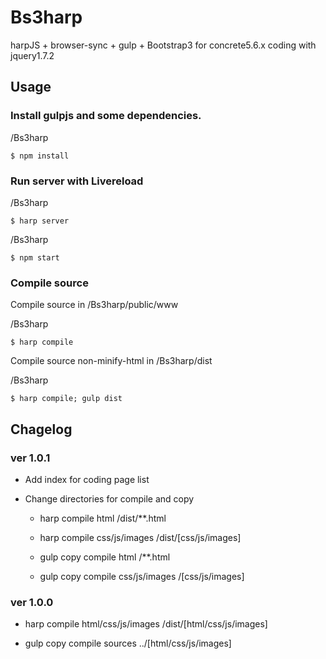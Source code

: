 # Bs3harp

harpJS + browser-sync + gulp + Bootstrap3 for concrete5.6.x coding with jquery1.7.2

## Usage

### Install gulpjs and some dependencies.

/Bs3harp

```
$ npm install
```

### Run server with Livereload

/Bs3harp

```
$ harp server
```

/Bs3harp

```
$ npm start
```

### Compile source

Compile source in /Bs3harp/public/www

/Bs3harp

```
$ harp compile
```

Compile source non-minify-html in /Bs3harp/dist

/Bs3harp

```
$ harp compile; gulp dist
```

## Chagelog
### ver 1.0.1
- Add index for coding page list

- Change directories for compile and copy

	- harp compile html
	/dist/**.html

	- harp compile css/js/images
	/dist/[css/js/images]

	- gulp copy compile html
	/**.html

	- gulp copy compile css/js/images
	/[css/js/images]


### ver 1.0.0

- harp compile html/css/js/images
/dist/[html/css/js/images]

- gulp copy compile sources
../[html/css/js/images]
